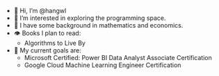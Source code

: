 - 👋 Hi, I’m @hangwl
- 👀 I’m interested in exploring the programming space.
- 🌱 I have some background in mathematics and economics.
- 👁️ Books I plan to read:
     - Algorithms to Live By
- 💯 My current goals are:
     - Microsoft Certified: Power BI Data Analyst Associate Certification
     - Google Cloud Machine Learning Engineer Certification
<!---
hangwl/hangwl is a ✨ special ✨ repository because its `README.md` (this file) appears on your GitHub profile.
You can click the Preview link to take a look at your changes.
- 💞️ I’m looking to collaborate on ...
- 📫 How to reach me ...
--->
